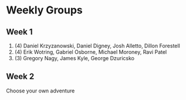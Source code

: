 # Weekly Groups

## Week 1

1. (4) Daniel Krzyzanowski, Daniel Digney, Josh Alletto, Dillon Forestell
2. (4) Erik Wotring, Gabriel Osborne, Michael Moroney, Ravi Patel
3. (3) Gregory Nagy, James Kyle, George Dzuricsko

## Week 2

Choose your own adventure

